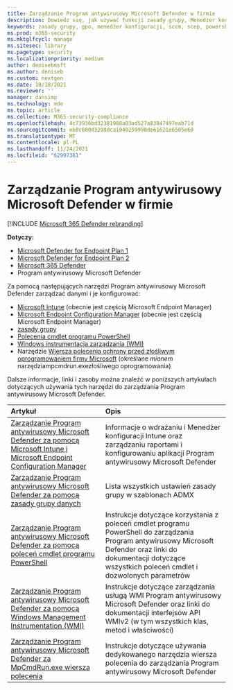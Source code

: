 ```yaml
---
title: Zarządzanie Program antywirusowy Microsoft Defender w firmie
description: Dowiedz się, jak używać funkcji zasady grupy, Menedżer konfiguracji, PowerShell, WMI, Intune i wiersza polecenia do zarządzania programem Microsoft Defender AV
keywords: zasady grupy, gpo, menedżer konfiguracji, sccm, scep, powershell, wmi, intune, defender, antivirus, antimalware, zabezpieczenia, ochrona
ms.prod: m365-security
ms.mktglfcycl: manage
ms.sitesec: library
ms.pagetype: security
ms.localizationpriority: medium
author: denisebmsft
ms.author: deniseb
ms.custom: nextgen
ms.date: 10/18/2021
ms.reviewer: ''
manager: dansimp
ms.technology: mde
ms.topic: article
ms.collection: M365-security-compliance
ms.openlocfilehash: 4c73936bd32381988a03ad527a83847497eab71d
ms.sourcegitcommit: eb8c600d3298dca1940259998de61621e6505e69
ms.translationtype: MT
ms.contentlocale: pl-PL
ms.lasthandoff: 11/24/2021
ms.locfileid: "62997361"
---
```

# <a name="manage-microsoft-defender-antivirus-in-your-business"></a>Zarządzanie Program antywirusowy Microsoft Defender w firmie

[!INCLUDE [Microsoft 365 Defender rebranding](../../includes/microsoft-defender.md)]


**Dotyczy:**

- [Microsoft Defender for Endpoint Plan 1](https://go.microsoft.com/fwlink/p/?linkid=2154037)
- [Microsoft Defender for Endpoint Plan 2](https://go.microsoft.com/fwlink/p/?linkid=2154037)
- [Microsoft 365 Defender](https://go.microsoft.com/fwlink/?linkid=2118804)
- Program antywirusowy Microsoft Defender

Za pomocą następujących narzędzi Program antywirusowy Microsoft Defender zarządzać danymi i je konfigurować:

- [Microsoft Intune](/mem/intune/protect/endpoint-security-antivirus-policy) (obecnie jest częścią Microsoft Endpoint Manager)
- [Microsoft Endpoint Configuration Manager](/mem/configmgr/protect/deploy-use/endpoint-protection-configure) (obecnie jest częścią Microsoft Endpoint Manager)
- [zasady grupy](./use-group-policy-microsoft-defender-antivirus.md)
- [Polecenia cmdlet programu PowerShell](./use-powershell-cmdlets-microsoft-defender-antivirus.md)
- [Windows instrumentacja zarządzania (WMI)](./use-wmi-microsoft-defender-antivirus.md)
- Narzędzie [Wiersza polecenia ochrony przed złośliwym oprogramowaniem firmy Microsoft](./command-line-arguments-microsoft-defender-antivirus.md) (określane *mianem* narzędziampcmdrun.exezłośliwego oprogramowania)

Dalsze informacje, linki i zasoby można znaleźć w poniższych artykułach dotyczących używania tych narzędzi do zarządzania Program antywirusowy Microsoft Defender.

|Artykuł|Opis|
|:---|:---|
|[Zarządzanie Program antywirusowy Microsoft Defender za pomocą Microsoft Intune i Microsoft Endpoint Configuration Manager](use-intune-config-manager-microsoft-defender-antivirus.md)|Informacje o wdrażaniu i Menedżer konfiguracji Intune oraz zarządzaniu raportami i konfigurowaniu aplikacji Program antywirusowy Microsoft Defender|
|[Zarządzanie Program antywirusowy Microsoft Defender za pomocą zasady grupy danych](use-group-policy-microsoft-defender-antivirus.md)|Lista wszystkich ustawień zasady grupy w szablonach ADMX|
|[Zarządzanie Program antywirusowy Microsoft Defender za pomocą poleceń cmdlet programu PowerShell](use-powershell-cmdlets-microsoft-defender-antivirus.md)|Instrukcje dotyczące korzystania z poleceń cmdlet programu PowerShell do zarządzania Program antywirusowy Microsoft Defender oraz linki do dokumentacji dotyczące wszystkich poleceń cmdlet i dozwolonych parametrów|
|[Zarządzanie Program antywirusowy Microsoft Defender za pomocą Windows Management Instrumentation (WMI)](use-wmi-microsoft-defender-antivirus.md)|Instrukcje dotyczące zarządzania usługą WMI Program antywirusowy Microsoft Defender oraz linki do dokumentacji interfejsów API WMIv2 (w tym wszystkich klas, metod i właściwości)|
|[Zarządzanie Program antywirusowy Microsoft Defender za MpCmdRun.exe wiersza polecenia](command-line-arguments-microsoft-defender-antivirus.md)|Instrukcje dotyczące używania dedykowanego narzędzia wiersza polecenia do zarządzania Program antywirusowy Microsoft Defender|
